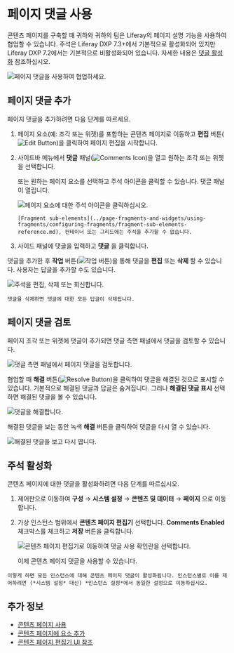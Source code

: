 
# 페이지 댓글 사용

콘텐츠 페이지를 구축할 때 귀하와 귀하의 팀은 Liferay의 페이지 설명 기능을 사용하여 협업할 수 있습니다. 주석은 Liferay DXP 7.3+에서 기본적으로 활성화되어 있지만 Liferay DXP 7.2에서는 기본적으로 비활성화되어 있습니다. 자세한 내용은 [댓글 활성화](#enabling-comments) 참조하십시오.

![페이지 댓글을 사용하여 협업하세요.](./using-page-comments/images/01.png)
## 페이지 댓글 추가

페이지 댓글을 추가하려면 다음 단계를 따르세요.

1. 페이지 요소(예: 조각 또는 위젯)를 포함하는 콘텐츠 페이지로 이동하고 **편집** 버튼(![Edit Button](../../../images/icon-edit-pencil.png))을 클릭하여 페이지 편집을 시작합니다.

1. 사이드바 메뉴에서 **댓글** 패널(![Comments Icon](../../../images/icon-comments-w.png))을 열고 원하는 조각 또는 위젯을 선택합니다.

   또는 원하는 페이지 요소를 선택하고 주석 아이콘을 클릭할 수 있습니다. 댓글 패널이 열립니다.

   ![페이지 요소에 대한 주석 아이콘을 클릭하십시오.](./using-page-comments/images/02.png)

   ```{note}
   [Fragment sub-elements](../page-fragments-and-widgets/using-fragments/configuring-fragments/fragment-sub-elements-reference.md), 컨테이너 또는 그리드에는 주석을 추가할 수 없습니다. 
   ```

1. 사이드 패널에 댓글을 입력하고 **댓글** 을 클릭합니다.

댓글을 추가한 후 **작업** 버튼(![작업 버튼](../../../images/icon-actions.png))을 통해 댓글을 **편집** 또는 **삭제** 할 수 있습니다. 사용자는 답글을 추가할 수도 있습니다.

![주석을 편집, 삭제 또는 회신합니다.](./using-page-comments/images/03.png)

```{note}
댓글을 삭제하면 댓글에 대한 모든 답글이 삭제됩니다.
```

## 페이지 댓글 검토

페이지 조각 또는 위젯에 댓글이 추가되면 댓글 측면 패널에서 댓글을 검토할 수 있습니다.

![댓글 측면 패널에서 페이지 댓글을 검토합니다.](./using-page-comments/images/04.png)

협업할 때 **해결** 버튼(![Resolve Button](../../../images/icon-resolve.png))을 클릭하여 댓글을 해결된 것으로 표시할 수 있습니다. 기본적으로 해결된 댓글과 답글은 숨겨집니다. 그러나 **해결된 댓글 표시** 선택하면 해결된 댓글을 볼 수 있습니다.

![댓글을 해결합니다.](./using-page-comments/images/05.png)

해결된 댓글을 보는 동안 녹색 **해결** 버튼을 클릭하여 댓글을 다시 열 수 있습니다.

![해결된 댓글을 보고 다시 엽니다.](using-page-comments/images/06.png)

## 주석 활성화

콘텐츠 페이지에 대한 댓글을 활성화하려면 다음 단계를 따르십시오.

1. 제어판으로 이동하여 **구성** &rarr; **시스템 설정** &rarr; **콘텐츠 및 데이터** &rarr; **페이지** 으로 이동합니다.

1. 가상 인스턴스 범위에서 **콘텐츠 페이지 편집기** 선택합니다. **Comments Enabled** 체크박스를 체크하고 **저장** 버튼을 클릭합니다.

   ![콘텐츠 페이지 편집기로 이동하여 댓글 사용 확인란을 선택합니다.](./using-page-comments/images/07.png)

   이제 콘텐츠 페이지 댓글을 사용할 수 있습니다.

```{note}
이렇게 하면 모든 인스턴스에 대해 콘텐츠 페이지 댓글이 활성화됩니다. 인스턴스별로 이를 제어하려면 (*시스템 설정* 대신) *인스턴스 설정*에서 동일한 설정으로 이동하십시오.
```

## 추가 정보

* [콘텐츠 페이지 사용](../using-content-pages.md)
* [콘텐츠 페이지에 요소 추가](./adding-elements-to-content-pages.md)
* [콘텐츠 페이지 편집기 UI 참조](./content-page-editor-ui-reference.md)

